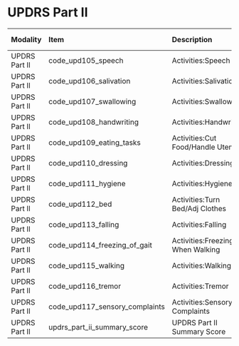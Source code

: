 # UPDRS Part II

| Modality      | Item                           | Description                        | ItemType   | Required   | Values              |   Unnamed: 13 |
|:--------------|:-------------------------------|:-----------------------------------|:-----------|:-----------|:--------------------|--------------:|
| UPDRS Part II | code_upd105_speech             | Activities:Speech                  | integer    | nullable   | y.isin([0,1,2,3,4]) |           nan |
| UPDRS Part II | code_upd106_salivation         | Activities:Salivation              | integer    | nullable   | y.isin([0,1,2,3,4]) |           nan |
| UPDRS Part II | code_upd107_swallowing         | Activities:Swallowing              | integer    | nullable   | y.isin([0,1,2,3,4]) |           nan |
| UPDRS Part II | code_upd108_handwriting        | Activities:Handwriting             | integer    | nullable   | y.isin([0,1,2,3,4]) |           nan |
| UPDRS Part II | code_upd109_eating_tasks       | Activities:Cut Food/Handle Utensil | integer    | nullable   | y.isin([0,1,2,3,4]) |           nan |
| UPDRS Part II | code_upd110_dressing           | Activities:Dressing                | integer    | nullable   | y.isin([0,1,2,3,4]) |           nan |
| UPDRS Part II | code_upd111_hygiene            | Activities:Hygiene                 | integer    | nullable   | y.isin([0,1,2,3,4]) |           nan |
| UPDRS Part II | code_upd112_bed                | Activities:Turn Bed/Adj Clothes    | integer    | nullable   | y.isin([0,1,2,3,4]) |           nan |
| UPDRS Part II | code_upd113_falling            | Activities:Falling                 | integer    | nullable   | y.isin([0,1,2,3,4]) |           nan |
| UPDRS Part II | code_upd114_freezing_of_gait   | Activities:Freezing When Walking   | integer    | nullable   | y.isin([0,1,2,3,4]) |           nan |
| UPDRS Part II | code_upd115_walking            | Activities:Walking                 | integer    | nullable   | y.isin([0,1,2,3,4]) |           nan |
| UPDRS Part II | code_upd116_tremor             | Activities:Tremor                  | integer    | nullable   | y.isin([0,1,2,3,4]) |           nan |
| UPDRS Part II | code_upd117_sensory_complaints | Activities:Sensory Complaints      | integer    | nullable   | y.isin([0,1,2,3,4]) |           nan |
| UPDRS Part II | updrs_part_ii_summary_score    | UPDRS Part II Summary Score        | integer    | nullable   | (y>=0) & (y<=52)    |           nan |